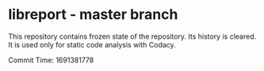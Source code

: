 # libreport - master branch

This repository contains frozen state of the repository.
Its history is cleared. It is used only for static code
analysis with Codacy.

Commit Time: 1691381778